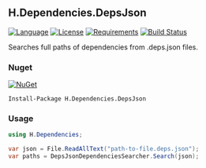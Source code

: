 ## H.Dependencies.DepsJson

[![Language](https://img.shields.io/badge/language-C%23-blue.svg?style=flat-square)](https://github.com/HavenDV/H.Dependencies/search?l=C%23&o=desc&s=&type=Code) 
[![License](https://img.shields.io/github/license/HavenDV/H.Dependencies.svg?label=License&maxAge=86400)](LICENSE.md) 
[![Requirements](https://img.shields.io/badge/Requirements-.NET%20Standard%202.0-blue.svg)](https://github.com/dotnet/standard/blob/master/docs/versions/netstandard2.0.md)
[![Build Status](https://github.com/HavenDV/H.Dependencies/workflows/.NET%20Core/badge.svg?branch=master)](https://github.com/HavenDV/H.Dependencies/actions?query=workflow%3A%22.NET+Core%22)

Searches full paths of dependencies from .deps.json files.

### Nuget

[![NuGet](https://img.shields.io/nuget/dt/H.Dependencies.DepsJson.svg?style=flat-square&label=H.Dependencies.DepsJson)](https://www.nuget.org/packages/H.Dependencies.DepsJson/)
```
Install-Package H.Dependencies.DepsJson
```

### Usage

```csharp
using H.Dependencies;

var json = File.ReadAllText("path-to-file.deps.json");
var paths = DepsJsonDependenciesSearcher.Search(json);
```